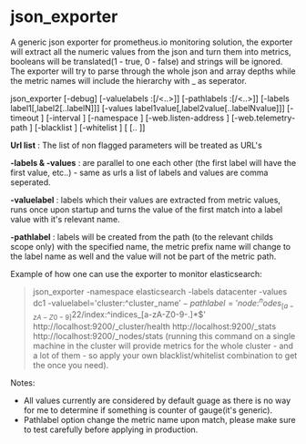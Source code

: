 # json_exporter

<p>A generic json exporter for prometheus.io monitoring solution, the exporter will extract all the numeric values from the json and turn them into metrics, booleans will be translated(1 - true, 0 - false) and strings will be ignored. The exporter will try to parse through the whole json and array depths while the metric names will include the hierarchy with _ as seperator.</p>

json_exporter [-debug] [-valuelabels <name>:<regex>[/<..>]] [-pathlabels <name>:<regex>[/<..>]] [-labels label1[,label2[..labelN]]] [-values label1value[,label2value[..labelNvalue]]] [-timeout <timeout>] [-interval <min refresh interval>] [-namespace <namespace>] [-web.listen-address <listening address>] [-web.telemetry-path <telemetry path>] [-blacklist <regex>] [-whitelist <regex>] <url1>[ <url2>[.. <urlN>]]

**Url list** : The list of non flagged parameters will be treated as URL's

**-labels & -values** : are parallel to one each other (the first label will have the first value, etc..) - same as urls a list of labels and values are comma seperated.

**-valuelabel** : labels which their values are extracted from metric values, runs once upon startup and turns the value of the first match into a label value with it's relevant name.

**-pathlabel** : labels will be created from the path (to the relevant childs scope only) with the specified name, the  metric prefix name will change to the label name as well and the value will not be part of the metric path.


Example of how one can use the exporter to monitor elasticsearch:
>json_exporter -namespace elasticsearch -labels datacenter -values dc1 -valuelabel='cluster:^cluster_name$' -pathlabel='node:^nodes_[a-zA-Z0-9]{22}$/index:^indices_[a-zA-Z0-9-.]*$' http://localhost:9200/_cluster/health http://localhost:9200/_stats http://localhost:9200/_nodes/stats (running this command on a single machine in the cluster will provide metrics for the whole cluster - and a lot of them - so apply your own blacklist/whitelist combination to get the once you need).

Notes:
* All values currently are considered by default guage as there is no way for me to determine if something is counter of gauge(it's generic).
* Pathlabel option change the metric name upon match, please make sure to test carefully before applying in production.
